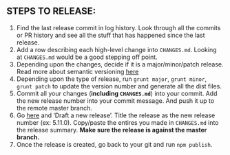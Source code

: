 ## STEPS TO RELEASE:

1. Find the last release commit in log history. Look through all the commits or PR history and see all the stuff that has happened since the last release.
2. Add a row describing each high-level change into `CHANGES.md`. Looking at `CHANGES.md` would be a good stepping off point.
3. Depending upon the changes, decide if it is a major/minor/patch release. Read more about semantic versioning [here](http://guides.rubygems.org/patterns/#semantic-versioning)
4. Depending upon the type of release, run `grunt major`, `grunt minor`, `grunt patch` to update the version number and generate all the dist files.
5. Commit all your changes (**including `CHANGES.md`**) into your commit. Add the new release number into your commit message. And push it up to the remote master branch.
6. Go [here](https://github.com/yabwe/medium-editor/releases) and ‘Draft a new release’. Title the release as the new release number (ex: 5.11.0). Copy/paste the entires you made in `CHANGES.md` into the release summary. **Make sure the release is against the master branch.**
7. Once the release is created, go back to your git and run `npm publish`.
